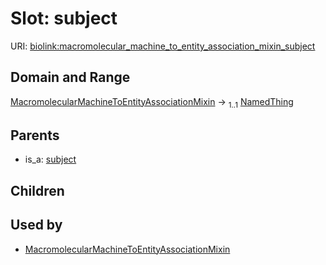 
# Slot: subject




URI: [biolink:macromolecular_machine_to_entity_association_mixin_subject](https://w3id.org/biolink/vocab/macromolecular_machine_to_entity_association_mixin_subject)


## Domain and Range

[MacromolecularMachineToEntityAssociationMixin](MacromolecularMachineToEntityAssociationMixin.md) &#8594;  <sub>1..1</sub> [NamedThing](NamedThing.md)

## Parents

 *  is_a: [subject](subject.md)

## Children


## Used by

 * [MacromolecularMachineToEntityAssociationMixin](MacromolecularMachineToEntityAssociationMixin.md)
